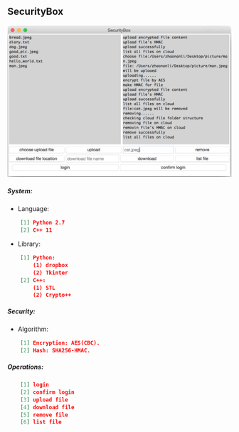 ## SecurityBox
![SecurityBox UI Design](https://github.com/ZhaonanLi/SecurityBox/blob/master/client_ui_part/UI.png)
##### System:
* Language:
```json
    [1] Python 2.7
    [2] C++ 11
```
* Library:
```json
    [1] Python:
        (1) dropbox
        (2) Tkinter
    [2] C++:
        (1) STL
        (2) Crypto++
```
##### Security:
* Algorithm:
```json
    [1] Encryption: AES(CBC).
    [2] Hash: SHA256-HMAC.
```
##### Operations:
```json
    [1] login
    [2] confirm login
    [3] upload file
    [4] download file
    [5] remove file
    [6] list file
```